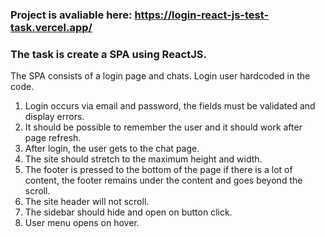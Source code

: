 ### Project is avaliable here: https://login-react-js-test-task.vercel.app/

### The task is create a SPA using ReactJS.
The SPA consists of a login page and chats.
Login user hardcoded in the code.
1. Login occurs via email and password, the fields must be validated and display errors.
2. It should be possible to remember the user and it should work after page refresh.
3. After login, the user gets to the chat page.
4. The site should stretch to the maximum height and width.
5. The footer is pressed to the bottom of the page if there is a lot of content, the footer remains under the content and goes beyond the scroll.
6. The site header will not scroll.
7. The sidebar should hide and open on button click.
8. User menu opens on hover.
